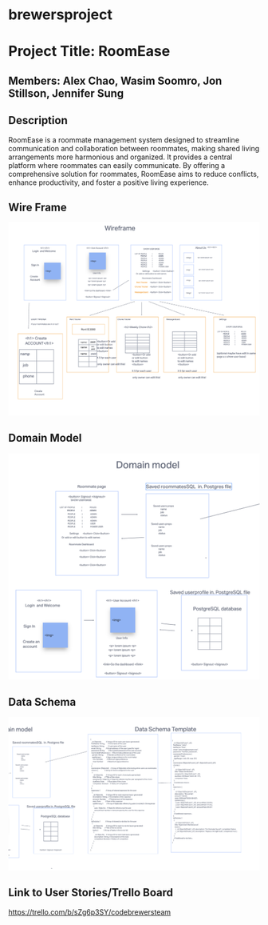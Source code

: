 # brewersproject

# Project Title: RoomEase

## Members: Alex Chao, Wasim Soomro, Jon Stillson, Jennifer Sung

## Description
RoomEase is a roommate management system designed to streamline communication and collaboration between roommates, making shared living arrangements more harmonious and organized. It provides a central platform where roommates can easily communicate. By offering a comprehensive solution for roommates, RoomEase aims to reduce conflicts, enhance productivity, and foster a positive living experience.


## Wire Frame

![Wireframe](wireframe.png)

## Domain Model

![domain model](domainmodel.png)


## Data Schema

![data schema](dataschema.png)


## Link to User Stories/Trello Board
https://trello.com/b/sZg6p3SY/codebrewersteam
